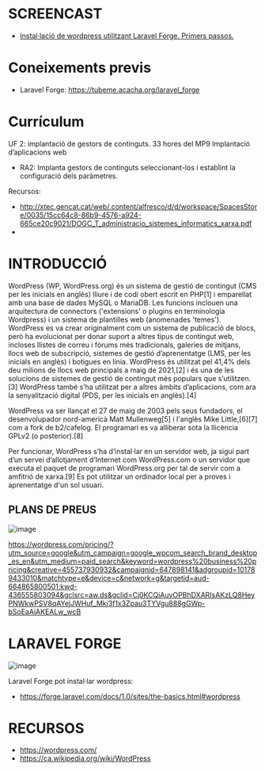 # SCREENCAST

- [Instal·lació de wordpress utilitzant Laravel Forge. Primers passos.](https://youtu.be/0P2Ty1ycj30)

# Coneixements previs

- Laravel Forge: https://tubeme.acacha.org/laravel_forge

# Currículum

UF 2: implantació de gestors de continguts. 33 hores del MP9 Implantació d’aplicacions web
- RA2: Implanta gestors de continguts seleccionant-los i establint la configuració dels paràmetres. 

Recursos:
- http://xtec.gencat.cat/web/.content/alfresco/d/d/workspace/SpacesStore/0035/15cc64c8-86b9-4576-a924-665ce20c9021/DOGC_T_administracio_sistemes_informatics_xarxa.pdf
- 
# INTRODUCCIÓ

WordPress (WP, WordPress.org) és un sistema de gestió de contingut (CMS per les inicials en anglès) lliure i de codi obert escrit en PHP[1] i emparellat amb una base de dades MySQL o MariaDB. Les funcions inclouen una arquitectura de connectors ('extensions' o plugins en terminologia Wordpress) i un sistema de plantilles web (anomenades 'temes'). WordPress es va crear originalment com un sistema de publicació de blocs, però ha evolucionat per donar suport a altres tipus de contingut web, incloses llistes de correu i fòrums més tradicionals, galeries de mitjans, llocs web de subscripció, sistemes de gestió d’aprenentatge (LMS, per les inicials en anglès) i botigues en línia. WordPress és utilitzat pel 41,4% dels deu milions de llocs web principals a maig de 2021,[2] i és una de les solucions de sistemes de gestió de contingut més populars que s’utilitzen.[3] WordPress també s’ha utilitzat per a altres àmbits d’aplicacions, com ara la senyalització digital (PDS, per les inicials en anglès).[4]

WordPress va ser llançat el 27 de maig de 2003 pels seus fundadors, el desenvolupador nord-americà Matt Mullenweg[5] i l'anglès Mike Little,[6][7] com a fork de b2/cafelog. El programari es va alliberar sota la llicència GPLv2 (o posterior).[8]

Per funcionar, WordPress s’ha d’instal·lar en un servidor web, ja sigui part d’un servei d’allotjament d’Internet com WordPress.com o un servidor que executa el paquet de programari WordPress.org per tal de servir com a amfitrió de xarxa.[9] Es pot utilitzar un ordinador local per a proves i aprenentatge d'un sol usuari.

## PLANS DE PREUS

![image](https://user-images.githubusercontent.com/4015406/152493285-f02972f4-cdd8-4da8-891c-55e6588c90be.png)


https://wordpress.com/pricing/?utm_source=google&utm_campaign=google_wpcom_search_brand_desktop_es_en&utm_medium=paid_search&keyword=wordpress%20business%20pricing&creative=455737930932&campaignid=647898141&adgroupid=101789433010&matchtype=e&device=c&network=g&targetid=aud-664865800501:kwd-436555803094&gclsrc=aw.ds&gclid=Cj0KCQiAuvOPBhDXARIsAKzLQ8HeyPNWkwPSV8qAYejJWHuf_Mkj3f1x3Zpau3TYVgu888gGWp-bSoEaAiAKEALw_wcB

# LARAVEL FORGE

![image](https://user-images.githubusercontent.com/4015406/152494084-babc6ce9-d948-4675-9191-478bb866d147.png)


Laravel Forge pot instal·lar wordpress:
- https://forge.laravel.com/docs/1.0/sites/the-basics.html#wordpress

# RECURSOS
- https://wordpress.com/
- https://ca.wikipedia.org/wiki/WordPress
